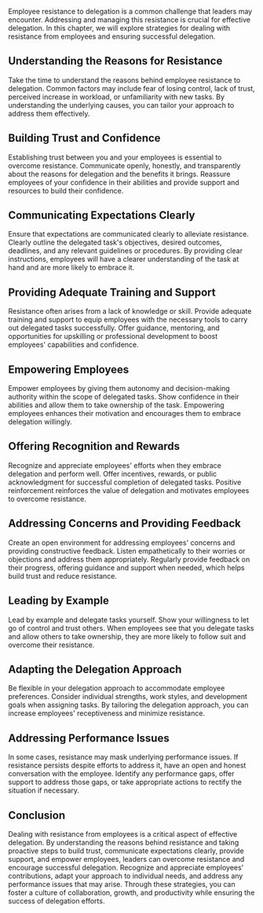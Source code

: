 
Employee resistance to delegation is a common challenge that leaders may encounter. Addressing and managing this resistance is crucial for effective delegation. In this chapter, we will explore strategies for dealing with resistance from employees and ensuring successful delegation.

Understanding the Reasons for Resistance
----------------------------------------

Take the time to understand the reasons behind employee resistance to delegation. Common factors may include fear of losing control, lack of trust, perceived increase in workload, or unfamiliarity with new tasks. By understanding the underlying causes, you can tailor your approach to address them effectively.

Building Trust and Confidence
-----------------------------

Establishing trust between you and your employees is essential to overcome resistance. Communicate openly, honestly, and transparently about the reasons for delegation and the benefits it brings. Reassure employees of your confidence in their abilities and provide support and resources to build their confidence.

Communicating Expectations Clearly
----------------------------------

Ensure that expectations are communicated clearly to alleviate resistance. Clearly outline the delegated task's objectives, desired outcomes, deadlines, and any relevant guidelines or procedures. By providing clear instructions, employees will have a clearer understanding of the task at hand and are more likely to embrace it.

Providing Adequate Training and Support
---------------------------------------

Resistance often arises from a lack of knowledge or skill. Provide adequate training and support to equip employees with the necessary tools to carry out delegated tasks successfully. Offer guidance, mentoring, and opportunities for upskilling or professional development to boost employees' capabilities and confidence.

Empowering Employees
--------------------

Empower employees by giving them autonomy and decision-making authority within the scope of delegated tasks. Show confidence in their abilities and allow them to take ownership of the task. Empowering employees enhances their motivation and encourages them to embrace delegation willingly.

Offering Recognition and Rewards
--------------------------------

Recognize and appreciate employees' efforts when they embrace delegation and perform well. Offer incentives, rewards, or public acknowledgment for successful completion of delegated tasks. Positive reinforcement reinforces the value of delegation and motivates employees to overcome resistance.

Addressing Concerns and Providing Feedback
------------------------------------------

Create an open environment for addressing employees' concerns and providing constructive feedback. Listen empathetically to their worries or objections and address them appropriately. Regularly provide feedback on their progress, offering guidance and support when needed, which helps build trust and reduce resistance.

Leading by Example
------------------

Lead by example and delegate tasks yourself. Show your willingness to let go of control and trust others. When employees see that you delegate tasks and allow others to take ownership, they are more likely to follow suit and overcome their resistance.

Adapting the Delegation Approach
--------------------------------

Be flexible in your delegation approach to accommodate employee preferences. Consider individual strengths, work styles, and development goals when assigning tasks. By tailoring the delegation approach, you can increase employees' receptiveness and minimize resistance.

Addressing Performance Issues
-----------------------------

In some cases, resistance may mask underlying performance issues. If resistance persists despite efforts to address it, have an open and honest conversation with the employee. Identify any performance gaps, offer support to address those gaps, or take appropriate actions to rectify the situation if necessary.

Conclusion
----------

Dealing with resistance from employees is a critical aspect of effective delegation. By understanding the reasons behind resistance and taking proactive steps to build trust, communicate expectations clearly, provide support, and empower employees, leaders can overcome resistance and encourage successful delegation. Recognize and appreciate employees' contributions, adapt your approach to individual needs, and address any performance issues that may arise. Through these strategies, you can foster a culture of collaboration, growth, and productivity while ensuring the success of delegation efforts.
